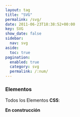 ```yaml
---
layout: tag
title: "SVG"
permalink: /svg/
date: 2011-06-23T18:38:52+00:00
key: SVG
show_date: false
sidebar:
  nav: svg
aside:
  toc: true
pagination: 
  enabled: true
  category: svg
  permalink: /:num/    
---
```


<h3>Elementos</h3>
Todos los Elementos <strong>CSS</strong>:

<strong>En construcción</strong>
